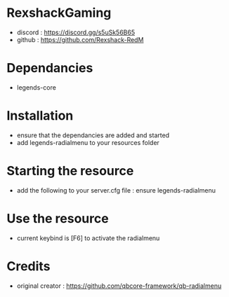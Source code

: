 # RexshackGaming
- discord : https://discord.gg/s5uSk56B65
- github : https://github.com/Rexshack-RedM

# Dependancies
- legends-core

# Installation
- ensure that the dependancies are added and started
- add legends-radialmenu to your resources folder

# Starting the resource
- add the following to your server.cfg file : ensure legends-radialmenu

# Use the resource
- current keybind is [F6] to activate the radialmenu

# Credits
- original creator : https://github.com/qbcore-framework/qb-radialmenu

